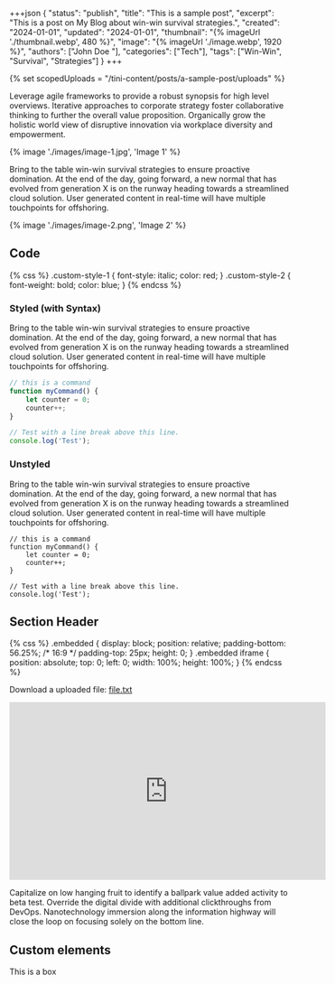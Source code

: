 +++json
{
  "status": "publish",
  "title": "This is a sample post",
  "excerpt": "This is a post on My Blog about win-win survival strategies.",
  "created": "2024-01-01",
  "updated": "2024-01-01",
  "thumbnail": "{% imageUrl './thumbnail.webp', 480 %}",
  "image": "{% imageUrl './image.webp', 1920 %}",
  "authors": ["John Doe <john-doe>"],
  "categories": ["Tech"],
  "tags": ["Win-Win", "Survival", "Strategies"]
}
+++

{% set scopedUploads = "/tini-content/posts/a-sample-post/uploads" %}

<style>
  {% getBundle "css" %}
</style>

Leverage agile frameworks to provide a robust synopsis for high level overviews. Iterative approaches to corporate strategy foster collaborative thinking to further the overall value proposition. Organically grow the holistic world view of disruptive innovation via workplace diversity and empowerment.

{% image './images/image-1.jpg', 'Image 1' %}

Bring to the table win-win survival strategies to ensure proactive domination. At the end of the day, going forward, a new normal that has evolved from generation X is on the runway heading towards a streamlined cloud solution. User generated content in real-time will have multiple touchpoints for offshoring.

{% image './images/image-2.png', 'Image 2' %}

## Code

{% css %}
  .custom-style-1 {
    font-style: italic;
    color: red;
  }
  .custom-style-2 {
    font-weight: bold;
    color: blue;
  }
{% endcss %}

### Styled (with Syntax)

Bring to the table win-win survival strategies to <span class="custom-style-1">ensure proactive domination</span>. At the end of the day, going forward, <span class="custom-style-2">a new normal that has evolved from generation X</span> is on the runway heading towards a streamlined cloud solution. User generated content in real-time will have multiple touchpoints for offshoring.

```js
// this is a command
function myCommand() {
	let counter = 0;
	counter++;
}

// Test with a line break above this line.
console.log('Test');
```

### Unstyled

Bring to the table win-win survival strategies to ensure proactive domination. At the end of the day, going forward, a new normal that has evolved from generation X is on the runway heading towards a streamlined cloud solution. User generated content in real-time will have multiple touchpoints for offshoring.

```
// this is a command
function myCommand() {
	let counter = 0;
	counter++;
}

// Test with a line break above this line.
console.log('Test');
```

## Section Header

{% css %}
  .embedded {
    display: block;
    position: relative;
    padding-bottom: 56.25%;
    /* 16:9 */
    padding-top: 25px;
    height: 0;
  }
  .embedded iframe {
    position: absolute;
    top: 0;
    left: 0;
    width: 100%;
    height: 100%;
  }
{% endcss %}

Download a uploaded file: <a href="{{scopedUploads}}/file.txt" target="_blank">file.txt</a>

<div class="embedded">
  <iframe width="560" height="315" src="https://www.youtube.com/embed/aqz-KE-bpKQ?si=m2Cz6eyTU5sgfLqc" title="YouTube video player" frameborder="0" allow="accelerometer; autoplay; clipboard-write; encrypted-media; gyroscope; picture-in-picture; web-share" allowfullscreen></iframe>
</div>

Capitalize on low hanging fruit to identify a ballpark value added activity to beta test. Override the digital divide with additional clickthroughs from DevOps. Nanotechnology immersion along the information highway will close the loop on focusing solely on the bottom line.

## Custom elements

<tini-box scheme="primary">This is a box</tini-box>

<tini-generic margin-top="1rem" display="flex" justify-content="center" padding="1rem" background="#ccc" border="2px solid green" border-radius="0.5rem" styledeep=".root:hover { background: #a69836 } .root::before { content: '::before'; display: flex; align-items: center; justify-content: center; box-sizing: border-box; width: 100px; height: 100px; background: #333; color: #fff; border-radius: 50%; } @media (min-width: 768px) { .root { border-color: blue } }"></tini-generic>
